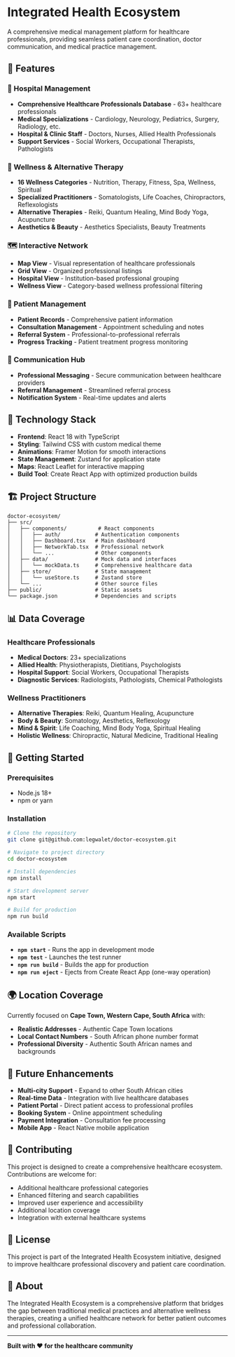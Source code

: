 # Integrated Health Ecosystem

A comprehensive medical management platform for healthcare professionals, providing seamless patient care coordination, doctor communication, and medical practice management.

## 🌟 Features

### 🏥 Hospital Management
- **Comprehensive Healthcare Professionals Database** - 63+ healthcare professionals
- **Medical Specializations** - Cardiology, Neurology, Pediatrics, Surgery, Radiology, etc.
- **Hospital & Clinic Staff** - Doctors, Nurses, Allied Health Professionals
- **Support Services** - Social Workers, Occupational Therapists, Pathologists

### 🌿 Wellness & Alternative Therapy
- **16 Wellness Categories** - Nutrition, Therapy, Fitness, Spa, Wellness, Spiritual
- **Specialized Practitioners** - Somatologists, Life Coaches, Chiropractors, Reflexologists
- **Alternative Therapies** - Reiki, Quantum Healing, Mind Body Yoga, Acupuncture
- **Aesthetics & Beauty** - Aesthetics Specialists, Beauty Treatments

### 🗺️ Interactive Network
- **Map View** - Visual representation of healthcare professionals
- **Grid View** - Organized professional listings
- **Hospital View** - Institution-based professional grouping
- **Wellness View** - Category-based wellness professional filtering

### 👥 Patient Management
- **Patient Records** - Comprehensive patient information
- **Consultation Management** - Appointment scheduling and notes
- **Referral System** - Professional-to-professional referrals
- **Progress Tracking** - Patient treatment progress monitoring

### 💬 Communication Hub
- **Professional Messaging** - Secure communication between healthcare providers
- **Referral Management** - Streamlined referral process
- **Notification System** - Real-time updates and alerts

## 🚀 Technology Stack

- **Frontend**: React 18 with TypeScript
- **Styling**: Tailwind CSS with custom medical theme
- **Animations**: Framer Motion for smooth interactions
- **State Management**: Zustand for application state
- **Maps**: React Leaflet for interactive mapping
- **Build Tool**: Create React App with optimized production builds

## 🏗️ Project Structure

```
doctor-ecosystem/
├── src/
│   ├── components/          # React components
│   │   ├── auth/           # Authentication components
│   │   ├── Dashboard.tsx   # Main dashboard
│   │   ├── NetworkTab.tsx  # Professional network
│   │   └── ...             # Other components
│   ├── data/               # Mock data and interfaces
│   │   └── mockData.ts     # Comprehensive healthcare data
│   ├── store/              # State management
│   │   └── useStore.ts     # Zustand store
│   └── ...                 # Other source files
├── public/                 # Static assets
└── package.json            # Dependencies and scripts
```

## 📊 Data Coverage

### Healthcare Professionals
- **Medical Doctors**: 23+ specializations
- **Allied Health**: Physiotherapists, Dietitians, Psychologists
- **Hospital Support**: Social Workers, Occupational Therapists
- **Diagnostic Services**: Radiologists, Pathologists, Chemical Pathologists

### Wellness Practitioners
- **Alternative Therapies**: Reiki, Quantum Healing, Acupuncture
- **Body & Beauty**: Somatology, Aesthetics, Reflexology
- **Mind & Spirit**: Life Coaching, Mind Body Yoga, Spiritual Healing
- **Holistic Wellness**: Chiropractic, Natural Medicine, Traditional Healing

## 🎯 Getting Started

### Prerequisites
- Node.js 18+ 
- npm or yarn

### Installation
```bash
# Clone the repository
git clone git@github.com:legwalet/doctor-ecosystem.git

# Navigate to project directory
cd doctor-ecosystem

# Install dependencies
npm install

# Start development server
npm start

# Build for production
npm run build
```

### Available Scripts

- **`npm start`** - Runs the app in development mode
- **`npm test`** - Launches the test runner
- **`npm run build`** - Builds the app for production
- **`npm run eject`** - Ejects from Create React App (one-way operation)

## 🌍 Location Coverage

Currently focused on **Cape Town, Western Cape, South Africa** with:
- **Realistic Addresses** - Authentic Cape Town locations
- **Local Contact Numbers** - South African phone number format
- **Professional Diversity** - Authentic South African names and backgrounds

## 🔮 Future Enhancements

- **Multi-city Support** - Expand to other South African cities
- **Real-time Data** - Integration with live healthcare databases
- **Patient Portal** - Direct patient access to professional profiles
- **Booking System** - Online appointment scheduling
- **Payment Integration** - Consultation fee processing
- **Mobile App** - React Native mobile application

## 🤝 Contributing

This project is designed to create a comprehensive healthcare ecosystem. Contributions are welcome for:
- Additional healthcare professional categories
- Enhanced filtering and search capabilities
- Improved user experience and accessibility
- Additional location coverage
- Integration with external healthcare systems

## 📄 License

This project is part of the Integrated Health Ecosystem initiative, designed to improve healthcare professional discovery and patient care coordination.

## 🏥 About

The Integrated Health Ecosystem is a comprehensive platform that bridges the gap between traditional medical practices and alternative wellness therapies, creating a unified healthcare network for better patient outcomes and professional collaboration.

---

**Built with ❤️ for the healthcare community**
